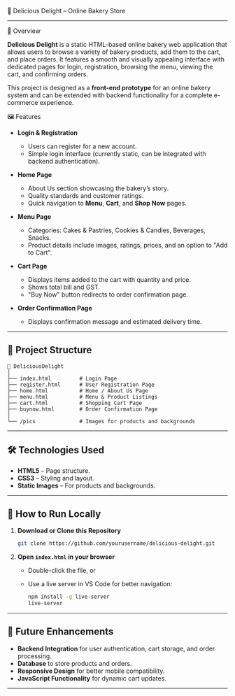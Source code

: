 🍰 Delicious Delight – Online Bakery Store

-----
📌 Overview

**Delicious Delight** is a static HTML-based online bakery web application that allows users to browse a variety of bakery products, add them to the cart, and place orders. It features a smooth and visually appealing interface with dedicated pages for login, registration, browsing the menu, viewing the cart, and confirming orders.

This project is designed as a **front-end prototype** for an online bakery system and can be extended with backend functionality for a complete e-commerce experience.


🖼 Features

* **Login & Registration**

  * Users can register for a new account.
  * Simple login interface (currently static, can be integrated with backend authentication).

* **Home Page**

  * About Us section showcasing the bakery’s story.
  * Quality standards and customer ratings.
  * Quick navigation to **Menu**, **Cart**, and **Shop Now** pages.

* **Menu Page**

  * Categories: Cakes & Pastries, Cookies & Candies, Beverages, Snacks.
  * Product details include images, ratings, prices, and an option to "Add to Cart".

* **Cart Page**

  * Displays items added to the cart with quantity and price.
  * Shows total bill and GST.
  * "Buy Now" button redirects to order confirmation page.

* **Order Confirmation Page**

  * Displays confirmation message and estimated delivery time.

---

## 📂 Project Structure

```
📁 DeliciousDelight
│
├── index.html         # Login Page
├── register.html      # User Registration Page
├── home.html          # Home / About Us Page
├── menu.html          # Menu & Product Listings
├── cart.html          # Shopping Cart Page
├── buynow.html        # Order Confirmation Page
│
└── /pics              # Images for products and backgrounds
```

---

## 🛠 Technologies Used

* **HTML5** – Page structure.
* **CSS3** – Styling and layout.
* **Static Images** – For products and backgrounds.

---

## 🚀 How to Run Locally

1. **Download or Clone this Repository**

   ```bash
   git clone https://github.com/yourusername/delicious-delight.git
   ```
2. **Open `index.html` in your browser**

   * Double-click the file, or
   * Use a live server in VS Code for better navigation:

     ```bash
     npm install -g live-server
     live-server
     ```

---

## 🔮 Future Enhancements

* **Backend Integration** for user authentication, cart storage, and order processing.
* **Database** to store products and orders.
* **Responsive Design** for better mobile compatibility.
* **JavaScript Functionality** for dynamic cart updates.

---
